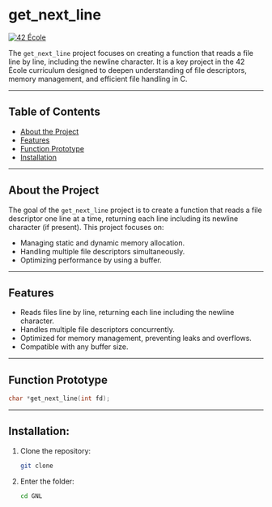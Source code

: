 # get_next_line

[![42 École](https://img.shields.io/badge/42-École-000000?style=flat&logo=42&logoColor=white)](https://42.fr)

The `get_next_line` project focuses on creating a function that reads a file line by line, including the newline character. It is a key project in the 42 École curriculum designed to deepen understanding of file descriptors, memory management, and efficient file handling in C.

---

## Table of Contents
- [About the Project](#about-the-project)
- [Features](#features)
- [Function Prototype](#function-prototype)
- [Installation](#installation)

---

## About the Project

The goal of the `get_next_line` project is to create a function that reads a file descriptor one line at a time, returning each line including its newline character (if present). This project focuses on:

- Managing static and dynamic memory allocation.
- Handling multiple file descriptors simultaneously.
- Optimizing performance by using a buffer.

---

## Features

- Reads files line by line, returning each line including the newline character.
- Handles multiple file descriptors concurrently.
- Optimized for memory management, preventing leaks and overflows.
- Compatible with any buffer size.

---

## Function Prototype

```c
char *get_next_line(int fd);
```
---
## Installation:
1. Clone the repository:
   ```bash
   git clone
   ```
2. Enter the folder:
   ```bash
   cd GNL
   ```
